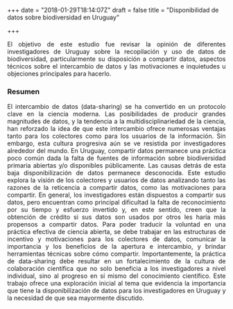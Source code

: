 +++
date = "2018-01-29T18:14:07Z"
draft = false
title = "Disponibilidad de datos sobre biodiversidad en Uruguay"

+++

<p style='text-align: justify;'>
El objetivo de este estudio fue revisar la opinión de diferentes investigadores de Uruguay sobre la recopilación y uso de datos de biodiversidad, particularmente su disposición a compartir datos, aspectos técnicos sobre el intercambio de datos y las motivaciones e inquietudes u objeciones principales para hacerlo.
</p>

### Resumen
<p style='text-align: justify;'>
El intercambio de datos (data-sharing) se ha convertido en un protocolo clave en la ciencia moderna. Las posibilidades de producir grandes magnitudes de datos, y la tendencia a la multidisciplinariedad de la ciencia, han reforzado la idea de que este intercambio ofrece numerosas ventajas tanto para los colectores como para los usuarios de la información. Sin embargo, esta cultura progresiva aún se ve resistida por investigadores alrededor del mundo. En Uruguay, compartir datos permanece una práctica poco común dada la falta de fuentes de información sobre biodiversidad primaria abiertas y/o disponibles públicamente. Las causas detrás de esta baja disponibilización de datos permanece desconocida. Este estudio explora la visión de los colectores y usuarios de datos analizando tanto las razones de la reticencia a compartir datos, como las motivaciones para compartir. En general, los investigadores están dispuestos a compartir sus datos, pero encuentran como principal dificultad la falta de reconocimiento por su tiempo y esfuerzo invertido y, en este sentido, creen que la obtención de crédito si sus datos son usados por otros les haría más propensos a compartir datos. Para poder traducir la voluntad en una práctica efectiva de ciencia abierta, se debe trabajar en las estructuras de incentivo y motivaciones para los colectores de datos, comunicar la importancia y los beneficios de la apertura e intercambio, y brindar herramientas técnicas sobre cómo compartir. Importantemente, la práctica de data-sharing debe resultar en un fortalecimiento de la cultura de colaboración científica que no solo beneficia a los investigadores a nivel individual, sino al progreso en sí mismo del conocimiento científico. Este trabajo ofrece una exploración inicial al tema que evidencia la importancia que tiene la disponibilización de datos para los investigadores en Uruguay y la necesidad de que sea mayormente discutido. 
</p>

